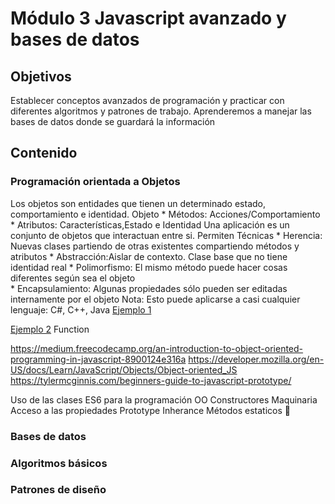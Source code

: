 # Módulo 3 Javascript avanzado y bases de datos

## Objetivos

Establecer conceptos avanzados de programación y practicar con diferentes algoritmos y patrones de trabajo. Aprenderemos a manejar las bases de datos donde se guardará la información

## Contenido

### Programación orientada a Objetos
Los objetos son entidades que tienen un determinado estado, comportamiento e identidad.
Objeto
	* Métodos: Acciones/Comportamiento
	* Atributos: Características,Estado e Identidad
Una aplicación es un conjunto de objetos que interactuan entre si. Permiten
Técnicas
	* Herencia: Nuevas clases partiendo de otras existentes compartiendo métodos y atributos
	* Abstracción:Aislar de contexto. Clase base que no tiene identidad real
	* Polimorfismo: El mismo método puede hacer cosas diferentes según sea el objeto	
	* Encapsulamiento: Algunas propiedades sólo pueden ser editadas internamente por el objeto
Nota: Esto puede aplicarse a casi cualquier lenguaje: C#, C++, Java
[Ejemplo 1](OOJavascript/ejemplo1.md)

[Ejemplo 2](OOJavascript/ejemplo2.md)
Function 




https://medium.freecodecamp.org/an-introduction-to-object-oriented-programming-in-javascript-8900124e316a
https://developer.mozilla.org/en-US/docs/Learn/JavaScript/Objects/Object-oriented_JS
https://tylermcginnis.com/beginners-guide-to-javascript-prototype/

Uso de las clases ES6 para la programación OO
Constructores
Maquinaria
Acceso a las propiedades
Prototype
Inherance
Métodos estaticos


### Bases de datos

### Algoritmos básicos

### Patrones de diseño


